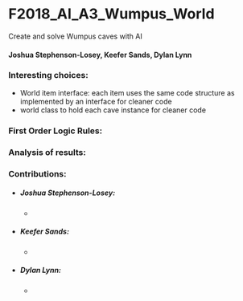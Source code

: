 # F2018_AI_A3_Wumpus_World
Create and solve Wumpus caves with AI

#### Joshua Stephenson-Losey, Keefer Sands, Dylan Lynn

### Interesting choices:

* World item interface: each item uses the same code structure as implemented by an interface for cleaner code
* world class to hold each cave instance for cleaner code

### First Order Logic Rules:

### Analysis of results:

### Contributions:

* ##### Joshua Stephenson-Losey:
    * 

* ##### Keefer Sands:
    * 

* ##### Dylan Lynn:
    * 
